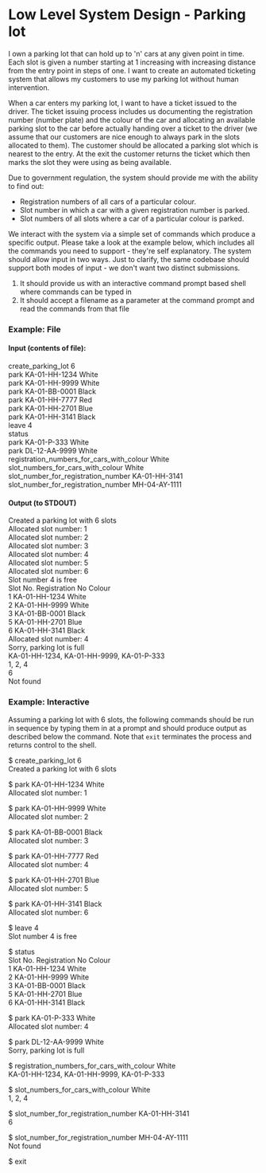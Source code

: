 # Low Level System Design - Parking lot

I own a parking lot that can hold up to 'n' cars at any given point in time. Each slot is
given a number starting at 1 increasing with increasing distance from the entry point
in steps of one. I want to create an automated ticketing system that allows my
customers to use my parking lot without human intervention.

When a car enters my parking lot, I want to have a ticket issued to the driver. The
ticket issuing process includes us documenting the registration number (number
plate) and the colour of the car and allocating an available parking slot to the car
before actually handing over a ticket to the driver (we assume that our customers are
nice enough to always park in the slots allocated to them). The customer should be
allocated a parking slot which is nearest to the entry. At the exit the customer returns
the ticket which then marks the slot they were using as being available.

Due to government regulation, the system should provide me with the ability to find out:
* Registration numbers of all cars of a particular colour.
* Slot number in which a car with a given registration number is parked.
* Slot numbers of all slots where a car of a particular colour is parked.

We interact with the system via a simple set of commands which produce a specific
output. Please take a look at the example below, which includes all the commands
you need to support - they're self explanatory. The system should allow input in two
ways. Just to clarify, the same codebase should support both modes of input - we
don't want two distinct submissions.

1. It should provide us with an interactive command prompt based shell where
   commands can be typed in
1. It should accept a filename as a parameter at the command prompt and read the
   commands from that file

### Example: File

#### Input (contents of file):
create_parking_lot 6  
park KA-01-HH-1234 White  
park KA-01-HH-9999 White  
park KA-01-BB-0001 Black  
park KA-01-HH-7777 Red  
park KA-01-HH-2701 Blue  
park KA-01-HH-3141 Black  
leave 4  
status  
park KA-01-P-333 White  
park DL-12-AA-9999 White  
registration_numbers_for_cars_with_colour White  
slot_numbers_for_cars_with_colour White  
slot_number_for_registration_number KA-01-HH-3141  
slot_number_for_registration_number MH-04-AY-1111

#### Output (to STDOUT)

Created a parking lot with 6 slots  
Allocated slot number: 1  
Allocated slot number: 2  
Allocated slot number: 3  
Allocated slot number: 4  
Allocated slot number: 5  
Allocated slot number: 6  
Slot number 4 is free  
Slot No. Registration No Colour  
1 KA-01-HH-1234 White  
2 KA-01-HH-9999 White  
3 KA-01-BB-0001 Black  
5 KA-01-HH-2701 Blue  
6 KA-01-HH-3141 Black  
Allocated slot number: 4  
Sorry, parking lot is full  
KA-01-HH-1234, KA-01-HH-9999, KA-01-P-333  
1, 2, 4  
6  
Not found

### Example: Interactive
Assuming a parking lot with 6 slots, the following commands should be run in
sequence by typing them in at a prompt and should produce output as described
below the command. Note that `exit` terminates the process and returns control to
the shell.

$ create_parking_lot 6  
Created a parking lot with 6 slots

$ park KA-01-HH-1234 White  
Allocated slot number: 1

$ park KA-01-HH-9999 White  
Allocated slot number: 2

$ park KA-01-BB-0001 Black  
Allocated slot number: 3

$ park KA-01-HH-7777 Red  
Allocated slot number: 4

$ park KA-01-HH-2701 Blue  
Allocated slot number: 5

$ park KA-01-HH-3141 Black  
Allocated slot number: 6

$ leave 4  
Slot number 4 is free

$ status  
Slot No. Registration No Colour  
1 KA-01-HH-1234 White  
2 KA-01-HH-9999 White  
3 KA-01-BB-0001 Black  
5 KA-01-HH-2701 Blue  
6 KA-01-HH-3141 Black

$ park KA-01-P-333 White  
Allocated slot number: 4

$ park DL-12-AA-9999 White  
Sorry, parking lot is full

$ registration_numbers_for_cars_with_colour White  
KA-01-HH-1234, KA-01-HH-9999, KA-01-P-333

$ slot_numbers_for_cars_with_colour White  
1, 2, 4

$ slot_number_for_registration_number KA-01-HH-3141  
6

$ slot_number_for_registration_number MH-04-AY-1111  
Not found

$ exit
